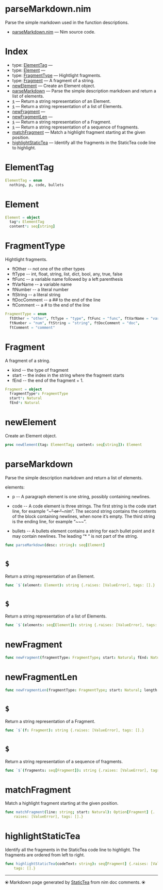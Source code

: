 # parseMarkdown.nim

Parse the simple markdown used in the function descriptions.

* [parseMarkdown.nim](../src/parseMarkdown.nim) &mdash; Nim source code.
# Index

* type: [ElementTag](#elementtag) &mdash; 
* type: [Element](#element) &mdash; 
* type: [FragmentType](#fragmenttype) &mdash; Hightlight fragments.
* type: [Fragment](#fragment) &mdash; A fragment of a string.
* [newElement](#newelement) &mdash; Create an Element object.
* [parseMarkdown](#parsemarkdown) &mdash; Parse the simple description markdown and return a list of elements.
* [`$`](#) &mdash; Return a string representation of an Element.
* [`$`](#-1) &mdash; Return a string representation of a list of Elements.
* [newFragment](#newfragment) &mdash; 
* [newFragmentLen](#newfragmentlen) &mdash; 
* [`$`](#-2) &mdash; Return a string representation of a Fragment.
* [`$`](#-3) &mdash; Return a string representation of a sequence of fragments.
* [matchFragment](#matchfragment) &mdash; Match a highlight fragment starting at the given position.
* [highlightStaticTea](#highlightstatictea) &mdash; Identify all the fragments in the StaticTea code line to highlight.

# ElementTag



```nim
ElementTag = enum
  nothing, p, code, bullets
```

# Element



```nim
Element = object
  tag*: ElementTag
  content*: seq[string]
```

# FragmentType

Hightlight fragments.

* ftOther -- not one of the other types
* ftType -- int, float, string, list, dict, bool, any, true, false
* ftFunc -- a variable name followed by a left parenthesis
* ftVarName -- a variable name
* ftNumber -- a literal number
* ftString -- a literal string
* ftDocComment -- a ## to the end of the line
* ftComment -- a # to the end of the line

```nim
FragmentType = enum
  ftOther = "other", ftType = "type", ftFunc = "func", ftVarName = "var",
  ftNumber = "num", ftString = "string", ftDocComment = "doc",
  ftComment = "comment"
```

# Fragment

A fragment of a string.
* kind -- the type of fragment
* start -- the index in the string where the fragment starts
* fEnd -- the end of the fragment + 1.

```nim
Fragment = object
  fragmentType*: FragmentType
  start*: Natural
  fEnd*: Natural
```

# newElement

Create an Element object.

```nim
proc newElement(tag: ElementTag; content: seq[string]): Element 
```

# parseMarkdown

Parse the simple description markdown and return a list of elements.

elements:

* p -- A paragraph element is one string, possibly containing
newlines.

* code -- A code element is three strings. The first string is
the code start line, for example “~~~” or “~~~nim”.  The second
string contains the contents of the block containing newlines,
when none it’s empty.  The third string is the ending line, for
example “~~~”.

* bullets -- A bullets element contains a string for each
bullet point and it may contain newlines.  The leading “* “ is
not part of the string.

```nim
func parseMarkdown(desc: string): seq[Element] 
```

# `$`

Return a string representation of an Element.

```nim
func `$`(element: Element): string {.raises: [ValueError], tags: [].}
```

# `$`

Return a string representation of a list of Elements.

```nim
func `$`(elements: seq[Element]): string {.raises: [ValueError], tags: [].}
```

# newFragment



```nim
func newFragment(fragmentType: FragmentType; start: Natural; fEnd: Natural): Fragment 
```

# newFragmentLen



```nim
func newFragmentLen(fragmentType: FragmentType; start: Natural; length: Natural): Fragment 
```

# `$`

Return a string representation of a Fragment.

```nim
func `$`(f: Fragment): string {.raises: [ValueError], tags: [].}
```

# `$`

Return a string representation of a sequence of fragments.

```nim
func `$`(fragments: seq[Fragment]): string {.raises: [ValueError], tags: [].}
```

# matchFragment

Match a highlight fragment starting at the given position.

```nim
func matchFragment(line: string; start: Natural): Option[Fragment] {.
    raises: [ValueError], tags: [].}
```

# highlightStaticTea

Identify all the fragments in the StaticTea code line to highlight. The fragments are ordered from left to right.

```nim
func highlightStaticTea(codeText: string): seq[Fragment] {.raises: [ValueError],
    tags: [].}
```


---
⦿ Markdown page generated by [StaticTea](https://github.com/flenniken/statictea/) from nim doc comments. ⦿
